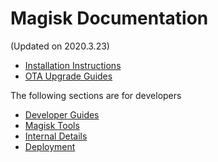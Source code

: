 # Magisk Documentation
(Updated on 2020.3.23)

- [Installation Instructions](install.md)
- [OTA Upgrade Guides](ota.md)

The following sections are for developers

- [Developer Guides](guides.md)
- [Magisk Tools](tools.md)
- [Internal Details](details.md)
- [Deployment](deploy.md)

